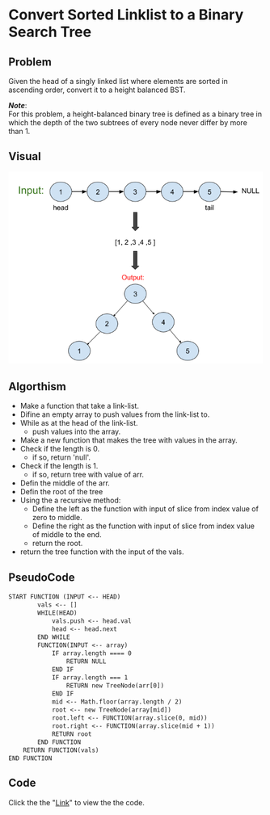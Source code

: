 # Convert Sorted Linklist to a Binary Search Tree

## Problem
Given the head of a singly linked list where elements are sorted in ascending order, convert it to a height balanced BST.

*__Note__*:<br>
For this problem, a height-balanced binary tree is defined as a binary tree in which the depth of the two subtrees of every node never differ by more than 1.

## Visual

![](convertLLtoBST.png)

## Algorthism
* Make a function that take a link-list.
* Difine an empty array to push values from the link-list to.
* While as at the head of the link-list.
    *  push values into the array.
* Make a new function that makes the tree with values in the array.
* Check if the length is 0.
    * if so, return 'null'.
* Check if the length is 1.
    * if so, return tree with value of arr.
* Defin the middle of the arr.
* Defin the root of the tree
* Using the a recursive method:
    * Define the left as the function with input of slice from index value of zero to middle.
    * Define the right as the function with input of slice from index value of middle to the end.
    * return the root.
* return the tree function with the input of the vals.

## PseudoCode
```
START FUNCTION (INPUT <-- HEAD)
		vals <-- []
		WHILE(HEAD)
			vals.push <-- head.val
			head <-- head.next
		END WHILE
		FUNCTION(INPUT <-- array)
			IF array.length ==== 0
				RETURN NULL
			END IF
			IF array.length === 1
				RETURN new TreeNode(arr[0])
			END IF
			mid <-- Math.floor(array.length / 2)
			root <-- new TreeNode(array[mid])
			root.left <-- FUNCTION(array.slice(0, mid))
			root.right <-- FUNCTION(array.slice(mid + 1))
			RETURN root
		END FUNCTION 
	RETURN FUNCTION(vals)
END FUNCTION
```
## Code
Click the the "[Link](convertSortLLtoBST.js)" to view the the code.
